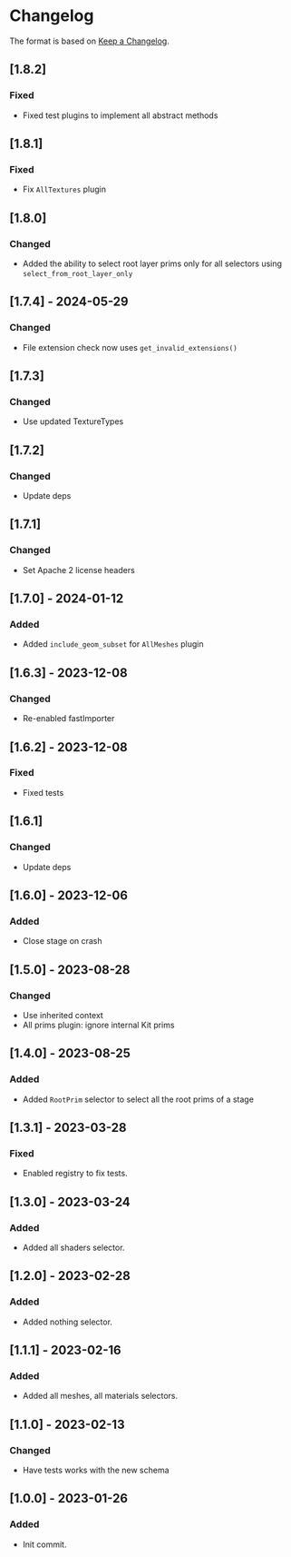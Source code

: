 # Changelog

The format is based on [Keep a Changelog](https://keepachangelog.com/en/1.0.0/).

## [1.8.2]
### Fixed
- Fixed test plugins to implement all abstract methods

## [1.8.1]
### Fixed
- Fix `AllTextures` plugin

## [1.8.0]
### Changed
- Added the ability to select root layer prims only for all selectors using `select_from_root_layer_only`

## [1.7.4] - 2024-05-29
### Changed
- File extension check now uses `get_invalid_extensions()`

## [1.7.3]
### Changed
- Use updated TextureTypes

## [1.7.2]
### Changed
- Update deps

## [1.7.1]
### Changed
- Set Apache 2 license headers

## [1.7.0] - 2024-01-12
### Added
- Added `include_geom_subset` for `AllMeshes` plugin

## [1.6.3] - 2023-12-08
### Changed
- Re-enabled fastImporter

## [1.6.2] - 2023-12-08
### Fixed
- Fixed tests

## [1.6.1]
### Changed
- Update deps

## [1.6.0] - 2023-12-06
### Added
- Close stage on crash

## [1.5.0] - 2023-08-28
### Changed
- Use inherited context
- All prims plugin: ignore internal Kit prims

## [1.4.0] - 2023-08-25
### Added
- Added `RootPrim` selector to select all the root prims of a stage

## [1.3.1] - 2023-03-28
### Fixed
- Enabled registry to fix tests.

## [1.3.0] - 2023-03-24
### Added
- Added all shaders selector.

## [1.2.0] - 2023-02-28
### Added
- Added nothing selector.

## [1.1.1] - 2023-02-16
### Added
- Added all meshes, all materials selectors.

## [1.1.0] - 2023-02-13
### Changed
- Have tests works with the new schema

## [1.0.0] - 2023-01-26
### Added
- Init commit.
